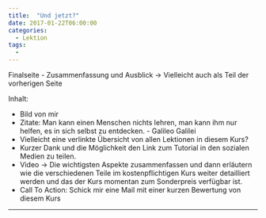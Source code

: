 ```yaml
---
title:  "Und jetzt?"
date: 2017-01-22T06:00:00
categories: 
  - Lektion
tags:
  - 
---
```


Finalseite - Zusammenfassung und Ausblick -> Vielleicht auch als Teil der vorherigen Seite

Inhalt:
 * Bild von mir
 * Zitate: Man kann einen Menschen nichts lehren, man kann ihm nur helfen, es in sich selbst zu entdecken. - Galileo Galilei
 * Vielleicht eine verlinkte Übersicht von allen Lektionen in diesem Kurs?
 * Kurzer Dank und die Möglichkeit den Link zum Tutorial in den sozialen Medien zu teilen.
 * Video -> Die wichtigsten Aspekte zusammenfassen und dann erläutern wie die verschiedenen Teile im kostenpflichtigen Kurs weiter detailliert werden und das der Kurs momentan zum Sonderpreis verfügbar ist.
 * Call To Action: Schick mir eine Mail mit einer kurzen Bewertung von diesem Kurs 

---
